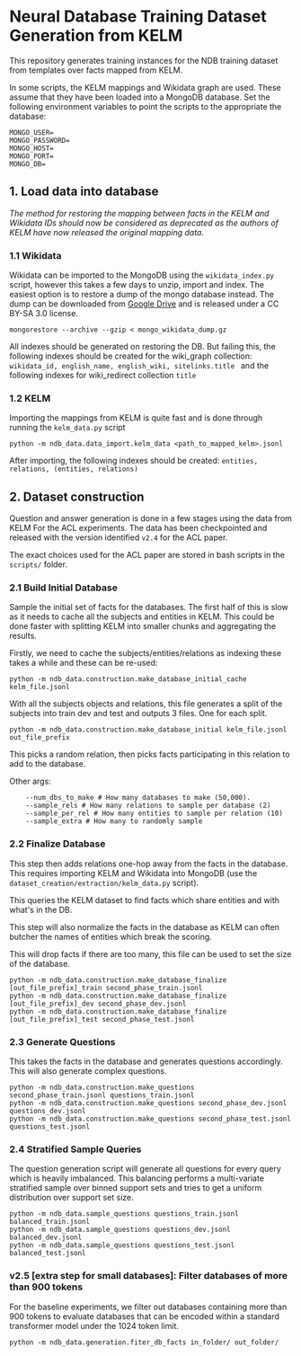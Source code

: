 # Neural Database Training Dataset Generation from KELM

This repository generates training instances for the NDB training dataset from templates over facts mapped from KELM. 

In some scripts, the KELM mappings and Wikidata graph are used. These assume that they have been loaded into a MongoDB database.
Set the following environment variables to point the scripts to the appropriate the database:


```
MONGO_USER=
MONGO_PASSWORD=
MONGO_HOST=
MONGO_PORT=
MONGO_DB=
```

## 1. Load data into database


_The method for restoring the mapping between facts in the KELM and Wikidata IDs should now be considered as deprecated as the authors of KELM have now released the original mapping data._


### 1.1 Wikidata
Wikidata can be imported to the MongoDB using the `wikidata_index.py` script, however this takes a few days to unzip, import and index.
The easiest option is to restore a dump of the mongo database instead. The dump can be downloaded from [Google Drive](https://drive.google.com/file/d/1A3pwl3ZGR2QT-5IzMp_fV4g1Qlvbmtc7/view?usp=sharing) and is released under a CC BY-SA 3.0 license.

```
mongorestore --archive --gzip < mongo_wikidata_dump.gz
```

All indexes should be generated on restoring the DB. But failing this, the following indexes should be created for the wiki_graph collection:
`wikidata_id, english_name, english_wiki, sitelinks.title ` and the following indexes for wiki_redirect collection `title`

### 1.2 KELM
Importing the mappings from KELM is quite fast and is done through running the `kelm_data.py` script

```
python -m ndb_data.data_import.kelm_data <path_to_mapped_kelm>.jsonl
```

After importing, the following indexes should be created: `entities, relations, (entities, relations)`


## 2. Dataset construction

Question and answer generation is done in a few stages using the data from KELM For the ACL experiments. The data has been checkpointed and released with the version identified `v2.4` for the ACL paper.

The exact choices used for the ACL paper are stored in bash scripts in the `scripts/` folder.

### 2.1 Build Initial Database
Sample the initial set of facts for the databases. The first half of this is slow as it needs to cache all the subjects and entities in KELM.
This could be done faster with splitting KELM into smaller chunks and aggregating the results.

Firstly, we need to cache the subjects/entities/relations as indexing these takes a while and these can be re-used:

```
python -m ndb_data.construction.make_database_initial_cache kelm_file.jsonl
```

With all the subjects objects and relations, this file generates a split of the subjects into train dev and test and outputs 3 files. One for each split.

```
python -m ndb_data.construction.make_database_initial kelm_file.jsonl out_file_prefix
```

This picks a random relation, then picks facts participating in this relation to add to the database. 

Other args:
```
    --num_dbs_to_make # How many databases to make (50,000). 
    --sample_rels # How many relations to sample per database (2)
    --sample_per_rel # How many entities to sample per relation (10)
    --sample_extra # How many to randomly sample
```

### 2.2 Finalize Database
This step then adds relations one-hop away from the facts in the database. This requires importing KELM and Wikidata into MongoDB (use the `dataset_creation/extraction/kelm_data.py` script).

This queries the KELM dataset to find facts which share entities and with what's in the DB.

This step will also normalize the facts in the database as KELM can often butcher the names of entities which break the scoring.

This will drop facts if there are too many, this file can be used to set the size of the database.

```
python -m ndb_data.construction.make_database_finalize [out_file_prefix]_train second_phase_train.jsonl
python -m ndb_data.construction.make_database_finalize [out_file_prefix]_dev second_phase_dev.jsonl
python -m ndb_data.construction.make_database_finalize [out_file_prefix]_test second_phase_test.jsonl
``` 

### 2.3 Generate Questions
This takes the facts in the database and generates questions accordingly. This will also generate complex questions.

```
python -m ndb_data.construction.make_questions second_phase_train.jsonl questions_train.jsonl
python -m ndb_data.construction.make_questions second_phase_dev.jsonl questions_dev.jsonl
python -m ndb_data.construction.make_questions second_phase_test.jsonl questions_test.jsonl
``` 

### 2.4 Stratified Sample Queries
The question generation script will generate all questions for every query which is heavily imbalanced. This balancing performs a multi-variate stratified sample over binned support sets and tries to get a uniform distribution over support set size. 
```
python -m ndb_data.sample_questions questions_train.jsonl balanced_train.jsonl
python -m ndb_data.sample_questions questions_dev.jsonl balanced_dev.jsonl
python -m ndb_data.sample_questions questions_test.jsonl balanced_test.jsonl
``` 

### v2.5 [extra step for small databases]: Filter databases of more than 900 tokens

For the baseline experiments, we filter out databases containing more than 900 tokens to evaluate databases that can be encoded within a standard transformer model under the 1024 token limit.

```
python -m ndb_data.generation.fiter_db_facts in_folder/ out_folder/
```
